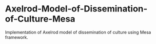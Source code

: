 # Axelrod-Model-of-Dissemination-of-Culture-Mesa
Implementation of Axelrod model of dissemination of culture using Mesa framework.
